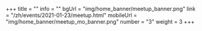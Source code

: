 +++
title = ""
info = ""
bgUrl = "img/home_banner/meetup_banner.png"
link = "/zh/events/2021-01-23/meetup.html"
mobileUrl = "img/home_banner/meetup_mo_banner.png"
number = "3"
weight =  3
+++